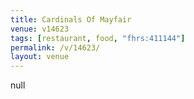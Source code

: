 ```yaml
---
title: Cardinals Of Mayfair
venue: v14623
tags: [restaurant, food, "fhrs:411144"]
permalink: /v/14623/
layout: venue
---
```

null